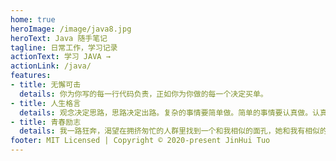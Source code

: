 ```yaml
---
home: true
heroImage: /image/java8.jpg
heroText: Java 随手笔记
tagline: 日常工作，学习记录
actionText: 学习 JAVA →
actionLink: /java/
features:
- title: 无懈可击
  details: 你为你写的每一行代码负责，正如你为你做的每一个决定买单。
- title: 人生格言
  details: 观念决定思路，思路决定出路。复杂的事情要简单做。简单的事情要认真做。认真的事情要重复做。重复的事情要创造性地做。
- title: 青春励志
  details: 我一路狂奔，渴望在拥挤匆忙的人群里找到一个和我相似的面孔，她和我有相似的命运。我可以在她的身上看到自己命运的参照，何去何从，不再那么仓皇。。
footer: MIT Licensed | Copyright © 2020-present JinHui Tuo
---
```

